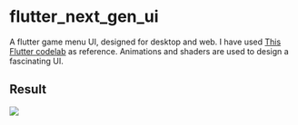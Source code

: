 # flutter_next_gen_ui

A flutter game menu UI, designed for desktop and web. I have used [This Flutter codelab](https://codelabs.developers.google.com/codelabs/flutter-next-gen-uis) as reference.
Animations and shaders are used to design a fascinating UI.

## Result

![](next-gen-ui-result.gif)
